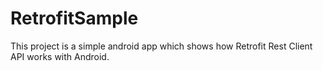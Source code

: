 # RetrofitSample
This project is a simple android app which shows how Retrofit Rest Client API works with Android.
